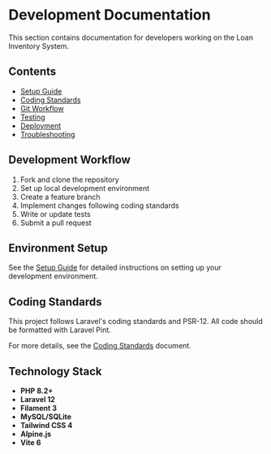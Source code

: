 # Development Documentation

This section contains documentation for developers working on the Loan Inventory System.

## Contents

- [Setup Guide](./setup.md)
- [Coding Standards](./coding-standards.md)
- [Git Workflow](./git-workflow.md)
- [Testing](./testing.md)
- [Deployment](./deployment.md)
- [Troubleshooting](./troubleshooting.md)

## Development Workflow

1. Fork and clone the repository
2. Set up local development environment
3. Create a feature branch
4. Implement changes following coding standards
5. Write or update tests
6. Submit a pull request

## Environment Setup

See the [Setup Guide](./setup.md) for detailed instructions on setting up your development environment.

## Coding Standards

This project follows Laravel's coding standards and PSR-12. All code should be formatted with Laravel Pint.

For more details, see the [Coding Standards](./coding-standards.md) document.

## Technology Stack

- **PHP 8.2+**
- **Laravel 12**
- **Filament 3**
- **MySQL/SQLite**
- **Tailwind CSS 4**
- **Alpine.js**
- **Vite 6** 